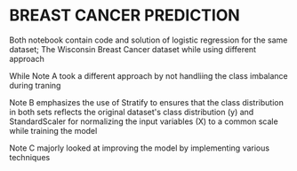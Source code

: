# BREAST CANCER PREDICTION
Both notebook contain code and solution of logistic regression for the same dataset; 
The Wisconsin Breast Cancer dataset while using different approach

While Note A took a different approach by not handliing the class imbalance during traning

Note B emphasizes the use of Stratify to ensures that the class distribution in both sets reflects the original dataset's class distribution (y) 
and StandardScaler for normalizing the input variables (X) to a common scale while training the model

Note C majorly looked at improving the model by implementing various techniques
